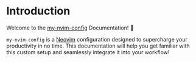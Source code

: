 # Introduction

Welcome to the [my-nvim-config](https://github.com/kevinliao852/my-nvim-config) Documentation! 🎉

`my-nvim-config` is a [Neovim](https://github.com/neovim/neovim) configuration designed to supercharge your productivity in no time. This documentation will help you get familiar with this custom setup and seamlessly integrate it into your workflow!
